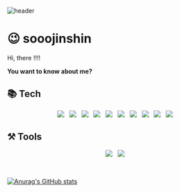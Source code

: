 ![header](https://capsule-render.vercel.app/api?type=slice&color=auto&height=300&section=header&text=sooojinshin&fontSize=80)<br>
# 😉 sooojinshin
Hi, there !!!! 

**You want to know about me?**

## 📚 Tech
<p align="center">
<img src="https://img.shields.io/badge/Java-007396?style=flat&logo=OpenJDK&logoColor=white"/> &nbsp
<img src="https://img.shields.io/badge/oracle-F80000?style==flat-square&logo=oracle&logoColor=white"> &nbsp
<img src="https://img.shields.io/badge/html5-E34F26?style==flat-squaree&logo=html5&logoColor=white"> &nbsp
<img src="https://img.shields.io/badge/css3-1572B6?style==flat-square&logo=css3&logoColor=white"> &nbsp
<img src="https://img.shields.io/badge/javascript-F7DF1E?style==flat-square&logo=javascript&logoColor=white"> &nbsp
<img src="https://img.shields.io/badge/springboot-6DB33F?style=flat-square&logo=springboot&logoColor=white"/></a> &nbsp
<img src="https://img.shields.io/badge/MySQL-4479A1?style=flat-square&logo=MySQL&logoColor=white"></a> &nbsp
<img src="https://img.shields.io/badge/MyBatis-E34F26?style=flat-square&logo=MyBatis&logoColor=white"/></a> &nbsp
<img src="https://img.shields.io/badge/R-276DC3?style=flat-square&logo=R&logoColor=white"/></a> &nbsp
<img src="https://img.shields.io/badge/Nodejs-339933?style=flat-square&logo=Nodejs&logoColor=white"/> &nbsp

 </p>

## ⚒️ Tools
<p align="center">
<img src="https://img.shields.io/badge/eclipse-2C2255?style=flat-square&logo=eclipse ide&logoColor=white"/></a> &nbsp
<img src="https://img.shields.io/badge/visual studio-007ACC?style=flat-square&logo=visual studio code&logoColor=white"/></a> &nbsp
 </p>

<br/>


[![Anurag's GitHub stats](https://github-readme-stats.vercel.app/api?username=sooojinshin)](https://github.com/sooojinshin/github-readme-stats)
<!--[![Solved.ac 프로필](http://mazassumnida.wtf/api/v2/generate_badge?boj=wls3147)](https://solved.ac/wls3147)-->

<!--
**sooojinshin/sooojinshin** is a ✨ _special_ ✨ repository because its `README.md` (this file) appears on your GitHub profile.

Here are some ideas to get you started:

- 🔭 I’m currently working on ...
- 🌱 I’m currently learning full stack development
- 👯 I’m looking to collaborate on ...
- 🤔 I’m looking for help with ...
- 💬 Ask me about ...
- 📫 How to reach me: ...
- 😄 Pronouns: ...
- ⚡ Fun fact: ...
-->
